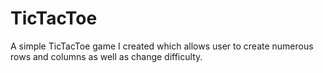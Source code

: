# TicTacToe
A simple TicTacToe game I created which allows user to create numerous rows and columns as well as change difficulty. 
